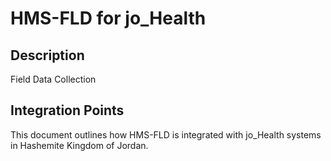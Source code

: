 # HMS-FLD for jo_Health

## Description

Field Data Collection

## Integration Points

This document outlines how HMS-FLD is integrated with jo_Health systems in Hashemite Kingdom of Jordan.
